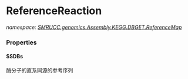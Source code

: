 ﻿# ReferenceReaction
_namespace: [SMRUCC.genomics.Assembly.KEGG.DBGET.ReferenceMap](./index.md)_






### Properties

#### SSDBs
酶分子的直系同源的参考序列
